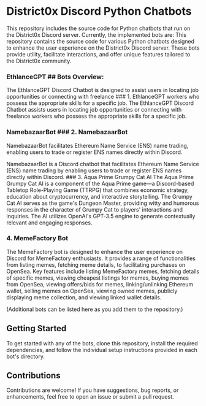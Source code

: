 # District0x Discord Python Chatbots


This repository includes the source code for Python chatbots that run on the District0x Discord server. Currently, the implemented bots are:	This repository contains the source code for various Python chatbots designed to enhance the user experience on the District0x Discord server. These bots provide utility, facilitate interactions, and offer unique features tailored to the District0x community.


### EthlanceGPT	## Bots Overview:


The EthlanceGPT Discord Chatbot is designed to assist users in locating job opportunities or connecting with freelance	### 1. EthlanceGPT
workers who possess the appropriate skills for a specific job.	The EthlanceGPT Discord Chatbot assists users in locating job opportunities or connecting with freelance workers who possess the appropriate skills for a specific job.


### NamebazaarBot	### 2. NamebazaarBot
NamebazaarBot facilitates Ethereum Name Service (ENS) name trading, enabling users to trade or register ENS names directly within Discord.


NamebazaarBot is a Discord chatbot that facilitates Ethereum Name Service (ENS) name trading by enabling users to trade or register ENS names directly within Discord.	### 3. Aqua Prime Grumpy Cat AI
The Aqua Prime Grumpy Cat AI is a component of the Aqua Prime game—a Discord-based Tabletop Role-Playing Game (TTRPG) that combines economic strategy, education about cryptocurrency, and interactive storytelling. The Grumpy Cat AI serves as the game's Dungeon Master, providing witty and humorous responses in the character of Grumpy Cat to players' interactions and inquiries. The AI utilizes OpenAI's GPT-3.5 engine to generate contextually relevant and engaging responses.

### 4. MemeFactory Bot
The MemeFactory bot is designed to enhance the user experience on Discord for MemeFactory enthusiasts. It provides a range of functionalities from listing memes, fetching meme details, to facilitating purchases on OpenSea. Key features include listing MemeFactory memes, fetching details of specific memes, viewing cheapest listings for memes, buying memes from OpenSea, viewing offers/bids for memes, linking/unlinking Ethereum wallet, selling memes on OpenSea, viewing owned memes, publicly displaying meme collection, and viewing linked wallet details.

(Additional bots can be listed here as you add them to the repository.)

## Getting Started

To get started with any of the bots, clone this repository, install the required dependencies, and follow the individual setup instructions provided in each bot's directory.

## Contributions

Contributions are welcome! If you have suggestions, bug reports, or enhancements, feel free to open an issue or submit a pull request.
